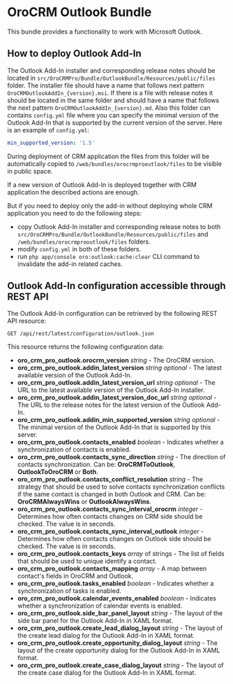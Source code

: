 OroCRM Outlook Bundle
=====================

This bundle provides a functionality to work with Microsoft Outlook.

How to deploy Outlook Add-In
----------------------------

The Outlook Add-In installer and corresponding release notes should be located in `src/OroCRMPro/Bundle/OutlookBundle/Resources/public/files` folder. The installer file should have a name that follows next pattern `OroCRMOutlookAddIn_{version}.msi`. If there is a file with release notes it should be located in the same folder and should have a name that follows the next pattern `OroCRMOutlookAddIn_{version}.md`. Also this folder can contains `config.yml` file where you can specify the minimal version of the Outlook Add-In that is supported by the current version of the server. Here is an example of `config.yml`:

```yaml
min_supported_version: '1.5'
``` 

During deployment of CRM application the files from this folder will be automatically copied to `/web/bundles/orocrmprooutlook/files` to be visible in public space.

If a new version of Outlook Add-In is deployed together with CRM application the described actions are enough.

But if you need to deploy only the add-in without deploying whole CRM application you need to do the following steps:
- copy Outlook Add-In installer and corresponding release notes to both `src/OroCRMPro/Bundle/OutlookBundle/Resources/public/files` and `/web/bundles/orocrmprooutlook/files` folders.
- modify `config.yml` in both of these folders.
- run `php app/console oro:outlook:cache:clear` CLI command to invalidate the add-in related caches.

Outlook Add-In configuration accessible through REST API
--------------------------------------------------------

The Outlook Add-In configuration can be retrieved by the following REST API resource:

```
GET /api/rest/latest/configuration/outlook.json
```

This resource returns the following configuration data:

- **oro_crm_pro_outlook.orocrm_version** *string* - The OroCRM version.
- **oro_crm_pro_outlook.addin_latest_version** *string* *optional* - The latest available version of the Outlook Add-In.
- **oro_crm_pro_outlook.addin_latest_version_url** *string* *optional* - The URL to the latest available version of the Outlook Add-In installer.
- **oro_crm_pro_outlook.addin_latest_version_doc_url** *string* *optional* - The URL to the release notes for the latest version of the Outlook Add-In.
- **oro_crm_pro_outlook.addin_min_supported_version** *string* *optional* - The minimal version of the Outlook Add-In that is supported by this server.
- **oro_crm_pro_outlook.contacts_enabled** *boolean* - Indicates whether a synchronization of contacts is enabled.
- **oro_crm_pro_outlook.contacts_sync_direction** *string* - The direction of contacts synchronization. Can be: **OroCRMToOutlook**, **OutlookToOroCRM** or **Both**.
- **oro_crm_pro_outlook.contacts_conflict_resolution** *string* - The strategy that should be used to solve contacts synchronization conflicts if the same contact is changed in both Outlook and CRM. Can be: **OroCRMAlwaysWins** or **OutlookAlwaysWins**.
- **oro_crm_pro_outlook.contacts_sync_interval_orocrm** *integer* - Determines how often contacts changes on CRM side should be checked. The value is in seconds.
- **oro_crm_pro_outlook.contacts_sync_interval_outlook** *integer* - Determines how often contacts changes on Outlook side should be checked. The value is in seconds.
- **oro_crm_pro_outlook.contacts_keys** *array* of strings - The list of fields that should be used to unique identify a contact.
- **oro_crm_pro_outlook.contacts_mapping** *array* - A map between contact's fields in OroCRM and Outlook. 
- **oro_crm_pro_outlook.tasks_enabled** *boolean* - Indicates whether a synchronization of tasks is enabled.
- **oro_crm_pro_outlook.calendar_events_enabled** *boolean* - Indicates whether a synchronization of calendar events is enabled.
- **oro_crm_pro_outlook.side_bar_panel_layout** *string* - The layout of the side bar panel for the Outlook Add-In in XAML format.
- **oro_crm_pro_outlook.create_lead_dialog_layout** *string* - The layout of the create lead dialog for the Outlook Add-In in XAML format.
- **oro_crm_pro_outlook.create_opportunity_dialog_layout** *string* - The layout of the create opportunity dialog for the Outlook Add-In in XAML format.
- **oro_crm_pro_outlook.create_case_dialog_layout** *string* - The layout of the create case dialog for the Outlook Add-In in XAML format.

